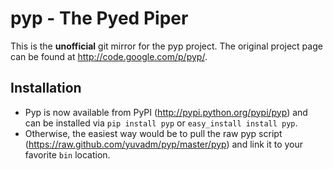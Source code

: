 pyp - The Pyed Piper
====================

This is the __unofficial__ git mirror for the pyp project. The original project page can be found at http://code.google.com/p/pyp/.

Installation
------------

 - Pyp is now available from PyPI (http://pypi.python.org/pypi/pyp) and can be installed via `pip install pyp` or `easy_install install pyp`. 
 - Otherwise, the easiest way would be to pull the raw pyp script (https://raw.github.com/yuvadm/pyp/master/pyp) and link it to your favorite `bin` location.
